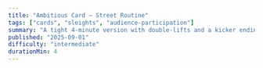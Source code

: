 ```yaml
---
title: "Ambitious Card — Street Routine"
tags: ["cards", "sleights", "audience-participation"]
summary: "A tight 4-minute version with double-lifts and a kicker ending."
published: "2025-09-01"
difficulty: "intermediate"
durationMin: 4
---
```

<!-- TODO: Add performance notes and method details -->